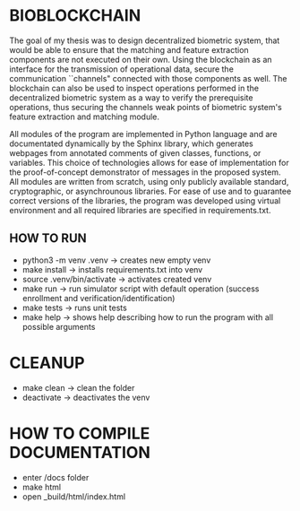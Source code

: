  # BIOBLOCKCHAIN
 The goal of my thesis was to design decentralized biometric system, that would be able to ensure that the matching and feature extraction components are not executed on their own. Using the blockchain as an interface for the transmission of operational data, secure the communication ``channels" connected with those components as well. The blockchain can also be used to inspect operations performed in the decentralized biometric system as a way to verify the prerequisite operations, thus securing the channels weak points of biometric system's feature extraction and matching module. 

All modules of the program are implemented in Python language and are documentated dynamically by the Sphinx library, which generates webpages from annotated comments of given classes, functions, or variables. This choice of technologies allows for ease of implementation for the proof-of-concept demonstrator of messages in the proposed system. All modules are written from scratch, using only publicly available standard, cryptographic, or asynchrounous libraries. For ease of use and to guarantee correct versions of the libraries, the program was developed using virtual environment and all required libraries are specified in requirements.txt.

 ## HOW TO RUN
  - python3 -m venv .venv -> creates new empty venv
  - make install -> installs requirements.txt into venv
  - source .venv/bin/activate -> activates created venv
  - make run -> run simulator script with default operation (success enrollment and verification/identification)
  - make tests -> runs unit tests
  - make help -> shows help describing how to run the program with all possible arguments
  
# CLEANUP
  - make clean -> clean the folder
  - deactivate -> deactivates the venv

# HOW TO COMPILE DOCUMENTATION
 - enter /docs folder
 - make html
 - open _build/html/index.html

